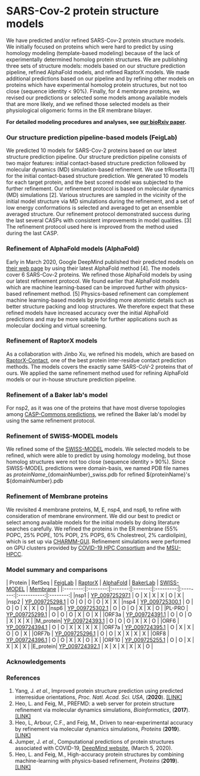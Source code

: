 # SARS-Cov-2 protein structure models
We have predicted and/or refined SARS-Cov-2 protein structure models. We initially focused on proteins which were hard to predict by using homology modeling (template-based modeling) because of the lack of experimentally determined homolog protein structures. We are publishing three sets of structure models: models based on our structure prediction pipeline, refined AlphaFold models, and refined RaptorX models. We made additional predictions based on our pipeline and by refining other models on proteins which have experimental homolog protein structures, but not too close (sequence identity < 90%). Finally, for 4 membrane proteins, we revised our predictions or selected some models among available models that are more likely, and we refined those selected models as their physiological oligomeric forms in the ER membrane bilayer.

**For detailed modeling procedures and analyses, see [our bioRxiv paper](https://www.biorxiv.org/content/10.1101/2020.03.25.008904v1).**

### Our structure prediction pipeline-based models (FeigLab)
We predicted 10 models for SARS-Cov-2 proteins based on our latest structure prediction pipeline. Our structure prediction pipeline consists of two major features: initial contact-based structure prediction followed by molecular dynamics (MD) simulation-based refinement. We use trRosetta [1] for the initial contact-based structure prediction. We generated 10 models for each target protein, and the best scored model was subjected to the further refinement. Our refinement protocol is based on molecular dynamics (MD) simulations [2]. Various structures are sampled in the vicinity of the initial model structure via MD simulations during the refinement, and a set of low energy conformations is selected and averaged to get an ensemble averaged structure. Our refinement protocol demonstrated success during the last several CASPs with consistent improvements in model qualities. [3] The refinement protocol used here is improved from the method used during the last CASP.

### Refinement of AlphaFold models (AlphaFold)
Early in March 2020, Google DeepMind published their predicted models on [their web page](https://deepmind.com/research/open-source/computational-predictions-of-protein-structures-associated-with-COVID-19) by using their latest AlphaFold method [4]. The models cover 6 SARS-Cov-2 proteins. We refined those AlphaFold models by using our latest refinement protocol. We found earlier that AlphaFold models which are machine learning-based can be improved further with physics-based refinement method. [5] Physics-based refinement can complement machine learning-based models by providing more atomistic details such as better structure packing and loop structures. We therefore expect that these refined models have increased accuracy over the initial AlphaFold predictions and may be more suitable for further applications such as molecular docking and virtual screening.

### Refinement of RaptorX models
As a collaboration with Jinbo Xu, we refined his models, which are based on [RaptorX-Contact](http://raptorx.uchicago.edu/), one of the best protein inter-residue contact prediction methods. The models covers the exactly same SARS-CoV-2 proteins that of ours. We applied the same refinement method used for refining AlphaFold models or our in-house structure prediction pipeline.

### Refinement of a Baker lab's model
For nsp2, as it was one of the proteins that have most diverse topologies among [CASP-Commons predictions](http://predictioncenter.org/caspcommons/), we refined the Baker lab's model by using the same refinement protocol.

### Refinement of SWISS-MODEL models
We refined some of the [SWISS-MODEL](http://swissmodel.expasy.org/repository/species/2697049) models. We selected models
to be refined, which were able to predict by using homology modeling, but those homolog structures were not too close
(sequence identity > 90%). Since SWISS-MODEL predictions were domain-basis, we named PDB file names as
${proteinName}\_${domainNumber}\_swiss.pdb for refined ${proteinName}'s ${domainNumber}.pdb

### Refinement of Membrane proteins
We revisited 4 membrane proteins, M, E, nsp4, and nsp6, to refine with consideration of membrane environment. We did our
best to predict or select among available models for the initial models by doing literature searches carefully. We
refined the proteins in the ER membrane (55% POPC, 25% POPE, 10% POPI, 2% POPS, 6% Cholestreol, 2% cardiolipin), which
is set up via [CHARMM-GUI](http://www.charmm-gui.org/?doc=input/membrane.bilayer). Refinement simulations were performed
on GPU clusters provided by [COVID-19 HPC Consortium](https://covid19-hpc-consortium.org/) and
the [MSU-HPCC](https://icer.msu.edu/about/announcements/covid-19-research-icer-queue-times).

### Model summary and comparisons
|  Protein | RefSeq | [FeigLab](https://github.com/feiglab/sars-cov-2-proteins/tree/master/FeigLab) |
[RaptorX](https://github.com/feiglab/sars-cov-2-proteins/tree/master/RaptorX) |
[AlphaFold](https://github.com/feiglab/sars-cov-2-proteins/tree/master/AlphaFold) |
[BakerLab](https://github.com/feiglab/sars-cov-2-proteins/tree/master/Soluble) |
[SWISS-MODEL](https://github.com/feiglab/sars-cov-2-proteins/tree/master/Soluble) |
[Membrane](https://github.com/feiglab/sars-cov-2-proteins/tree/master/Membrane) |
|:--------:|:--------:|:-------:|:-------:|:---------:|:--------:|:-----------:|:--------:|
|nsp1      | [YP_009725297.1](https://www.ncbi.nlm.nih.gov/protein/YP_009725297.1) | O | X | X | X | O | X |
|nsp2      | [YP_009725298.1](https://www.ncbi.nlm.nih.gov/protein/YP_009725298.1) | O | O | O | O | X | X |
|nsp4      | [YP_009725300.1](https://www.ncbi.nlm.nih.gov/protein/YP_009725300.1) | O | O | O | X | X | O |
|nsp6      | [YP_009725302.1](https://www.ncbi.nlm.nih.gov/protein/YP_009725302.1) | O | O | O | X | X | O |
|PL-PRO    | [YP_009725299.1](https://www.ncbi.nlm.nih.gov/protein/YP_009725299.1) | O | O | O | X | O | X |
|ORF3a     | [YP_009724391.1](https://www.ncbi.nlm.nih.gov/protein/YP_009724391.1) | O | O | O | X | X | X |
|M\_protein| [YP_009724393.1](https://www.ncbi.nlm.nih.gov/protein/YP_009724393.1) | O | O | O | X | X | O |
|ORF6      | [YP_009724394.1](https://www.ncbi.nlm.nih.gov/protein/YP_009724394.1) | O | O | X | X | X | X |
|ORF7a     | [YP_009724395.1](https://www.ncbi.nlm.nih.gov/protein/YP_009724395.1) | O | X | X | O | O | X |
|ORF7b     | [YP_009725296.1](https://www.ncbi.nlm.nih.gov/protein/YP_009725296.1) | O | O | X | X | X | X |
|ORF8      | [YP_009724396.1](https://www.ncbi.nlm.nih.gov/protein/YP_009724396.1) | O | O | X | X | O | X |
|ORF10     | [YP_009725255.1](https://www.ncbi.nlm.nih.gov/protein/YP_009725255.1) | O | O | X | X | X | X |
|E\_protein| [YP_009724392.1](https://www.ncbi.nlm.nih.gov/protein/YP_009724392.1) | X | X | X | X | X | O |


### Acknowledgements


### References
1. Yang, J. *et al.*, Improved protein structure prediction using predicted interresidue orientations, *Proc. Natl. Acad. Sci. USA*, (**2020**). [[LINK]](https://www.pnas.org/content/117/3/1496.short)
2. Heo, L. and Feig, M., PREFMD: a web server for protein structure refinement via molecular dynamics simulations, *Bioinformatics*, (**2017**). [[LINK]](https://academic.oup.com/bioinformatics/article/34/6/1063/4604595)
3. Heo, L, Arbour, C.F., and Feig, M., Driven to near-experimental accuracy by refinement via molecular dynamics simulations, *Proteins* (**2019**). [[LINK]](https://onlinelibrary.wiley.com/doi/full/10.1002/prot.25759)
4. Jumper, J. *et al.*, Computational predictions of protein structures associated with COVID-19, [DeepMind website](https://deepmind.com/research/open-source/computational-predictions-of-protein-structures-associated-with-COVID-19), (March 5, 2020).
5. Heo, L. and Feig, M., High-accuracy protein structures by combining machine-learning with physics-based refinement, *Proteins* (**2019**). [[LINK]](https://onlinelibrary.wiley.com/doi/abs/10.1002/prot.25847)
